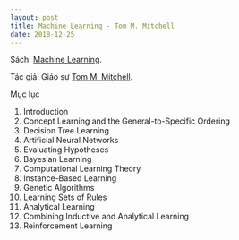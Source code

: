 ```yaml
---
layout: post
title: Machine Learning - Tom M. Mitchell
date: 2018-12-25
---
```

Sách: [Machine Learning](http://www.cs.cmu.edu/~tom/mlbook.html).

Tác giả: Giáo sư [Tom M. Mitchell](http://www.cs.cmu.edu/~tom/).

Mục lục
1. Introduction
2. Concept Learning and the General-to-Specific Ordering
3. Decision Tree Learning
4. Artificial Neural Networks
5. Evaluating Hypotheses
6. Bayesian Learning
7. Computational Learning Theory
8. Instance-Based Learning
9. Genetic Algorithms
10. Learning Sets of Rules
11. Analytical Learning
12. Combining Inductive and Analytical Learning
13. Reinforcement Learning
